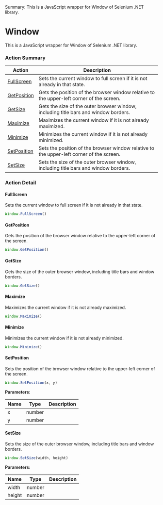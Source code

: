 Summary: This is a JavaScript wrapper for Window of Selenium .NET library.

# Window

This is a JavaScript wrapper for Window of Selenium .NET library.






<!-- ============================== property summary ========================== -->

<!-- ============================== action summary ========================== -->



### Action Summary
|  **Action** | **Description** | 
| ----------- | --------------- |
|  [FullScreen](#fullscreen) | Sets the current window to full screen if it is not already in that state. |
|  [GetPosition](#getposition) | Gets the position of the browser window relative to the upper-left corner of the screen. |
|  [GetSize](#getsize) | Gets the size of the outer browser window, including title bars and window borders. |
|  [Maximize](#maximize) | Maximizes the current window if it is not already maximized. |
|  [Minimize](#minimize) | Minimizes the current window if it is not already minimized. |
|  [SetPosition](#setposition) | Sets the position of the browser window relative to the upper-left corner of the screen. |
|  [SetSize](#setsize) | Sets the size of the outer browser window, including title bars and window borders. |



<!-- ============================== property detail ========================== -->


<!-- ============================== action detail ========================== -->

### Action Detail

<a name="FullScreen"></a>    
#### FullScreen

Sets the current window to full screen if it is not already in that state.

```javascript
Window.FullScreen()
```





<a name="see.also.window.fullscreen"></a>

<a name="GetPosition"></a>    
#### GetPosition

Gets the position of the browser window relative to the upper-left corner of the screen.

```javascript
Window.GetPosition()
```





<a name="see.also.window.getposition"></a>

<a name="GetSize"></a>    
#### GetSize

Gets the size of the outer browser window, including title bars and window borders.

```javascript
Window.GetSize()
```





<a name="see.also.window.getsize"></a>

<a name="Maximize"></a>    
#### Maximize

Maximizes the current window if it is not already maximized.

```javascript
Window.Maximize()
```





<a name="see.also.window.maximize"></a>

<a name="Minimize"></a>    
#### Minimize

Minimizes the current window if it is not already minimized.

```javascript
Window.Minimize()
```





<a name="see.also.window.minimize"></a>

<a name="SetPosition"></a>    
#### SetPosition

Sets the position of the browser window relative to the upper-left corner of the screen.

```javascript
Window.SetPosition(x, y)
```


**Parameters:**

|  **Name** | **Type** | **Description** |
| ---------- | -------- | --------------- |
| x | number |   |
| y | number |   |





<a name="see.also.window.setposition"></a>

<a name="SetSize"></a>    
#### SetSize

Sets the size of the outer browser window, including title bars and window borders.

```javascript
Window.SetSize(width, height)
```


**Parameters:**

|  **Name** | **Type** | **Description** |
| ---------- | -------- | --------------- |
| width | number |   |
| height | number |   |





<a name="see.also.window.setsize"></a>

  

